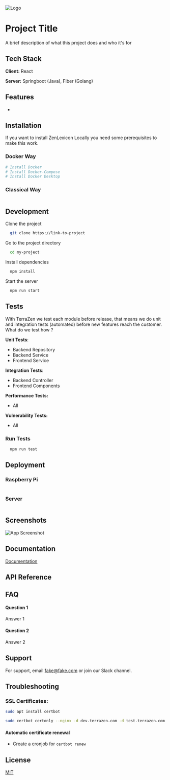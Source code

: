 
![Logo](https://dev-to-uploads.s3.amazonaws.com/uploads/articles/th5xamgrr6se0x5ro4g6.png)


# Project Title

A brief description of what this project does and who it's for


## Tech Stack

**Client:** React

**Server:** Springboot (Java), Fiber (Golang)


## Features

- 

## Installation

If you want to install ZenLexicon Locally you need some prerequisites to make this work.

### Docker Way

```bash
# Install Docker
# Install Docker-Compose
# Install Docker Desktop
```    

### Classical Way

```bash

```    
## Development

Clone the project

```bash
  git clone https://link-to-project
```

Go to the project directory

```bash
  cd my-project
```

Install dependencies

```bash
  npm install
```

Start the server

```bash
  npm run start
```


## Tests

With TerraZen we test each module before release, that means we do unit and integration tests (automated)
before new features reach the customer. What do we test how ?

**Unit Tests**:

- Backend Repository
- Backend Service
- Frontend Service

**Integration Tests**:

- Backend Controller
- Frontend Components

**Performance Tests:**

- All

**Vulnerability Tests:**

- All

### Run Tests

```bash
  npm run test
```


## Deployment

### Raspberry Pi

```bash

```

### Server

```bash

```

## Screenshots

![App Screenshot](https://via.placeholder.com/468x300?text=App+Screenshot+Here)


## Documentation

[Documentation](https://linktodocumentation)


## API Reference


## FAQ

#### Question 1

Answer 1

#### Question 2

Answer 2

## Support

For support, email fake@fake.com or join our Slack channel.

## Troubleshooting

### SSL Certificates:

```bash
sudo apt install certbot
```

```bash
sudo certbot certonly --nginx -d dev.terrazen.com -d test.terrazen.com -d prod.terrazen.com
```

#### Automatic certificate renewal

- Create a cronjob for ```certbot renew```

## License

[MIT](https://choosealicense.com/licenses/mit/)


